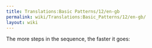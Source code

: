```yaml
---
title: Translations:Basic Patterns/12/en-gb
permalink: wiki/Translations:Basic_Patterns/12/en-gb/
layout: wiki
---
```


The more steps in the sequence, the faster it goes:
